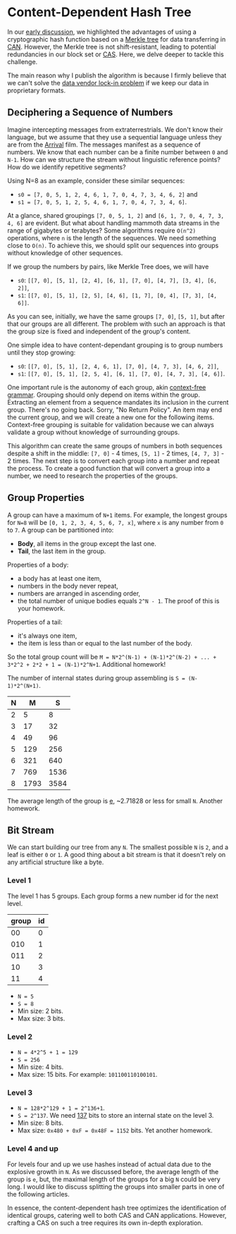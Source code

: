 # Content-Dependent Hash Tree

In our [early discussion](some-aspects-of-merkle-tree.md), we highlighted the advantages of using a cryptographic hash function based on a [Merkle tree](https://en.wikipedia.org/wiki/Merkle_tree) for data transferring in [CAN](https://en.wikipedia.org/wiki/Content-addressable_network). However, the Merkle tree is not shift-resistant, leading to potential redundancies in our block set or [CAS](https://en.wikipedia.org/wiki/Content-addressable_storage). Here, we delve deeper to tackle this challenge.

The main reason why I publish the algorithm is because I firmly believe that we can't solve the [data vendor lock-in problem](data-vendor-lock-in.md) if we keep our data in proprietary formats. 

## Deciphering a Sequence of Numbers

Imagine intercepting messages from extraterrestrials. We don't know their language, but we assume that they use a sequential language unless they are from the [Arrival](https://en.wikipedia.org/wiki/Arrival_(film)) film. The messages manifest as a sequence of numbers. We know that each number can be a finite number between `0` and `N-1`. How can we structure the stream without linguistic reference points? How do we identify repetitive segments?

Using N=8 as an example, consider these similar sequences:
- `s0 = [7, 0, 5, 1, 2, 4, 6, 1, 7, 0, 4, 7, 3, 4, 6, 2]` and
- `s1 = [7, 0, 5, 1, 2, 5, 4, 6, 1, 7, 0, 4, 7, 3, 4, 6]`.

At a glance, shared groupings `[7, 0, 5, 1, 2]` and `[6, 1, 7, 0, 4, 7, 3, 4, 6]` are evident. But what about handling mammoth data streams in the range of gigabytes or terabytes? Some algorithms require `O(n^2)` operations, where `n` is the length of the sequences. We need something close to `O(n)`. To achieve this, we should split our sequences into groups without knowledge of other sequences.

If we group the numbers by pairs, like Merkle Tree does, we will have
- `s0`: `[[7, 0], [5, 1], [2, 4], [6, 1], [7, 0], [4, 7], [3, 4], [6, 2]]`,
- `s1`: `[[7, 0], [5, 1], [2, 5], [4, 6], [1, 7], [0, 4], [7, 3], [4, 6]]`.

As you can see, initially, we have the same groups `[7, 0]`, `[5, 1]`, but after that our groups are all different. The problem with such an approach is that the group size is fixed and independent of the group's content.

One simple idea to have content-dependant grouping is to group numbers until they stop growing:
- `s0`: `[[7, 0], [5, 1], [2, 4, 6, 1], [7, 0], [4, 7, 3], [4, 6, 2]]`,
- `s1`: `[[7, 0], [5, 1], [2, 5, 4], [6, 1], [7, 0], [4, 7, 3], [4, 6]]`.

One important rule is the autonomy of each group, akin [context-free grammar](https://en.wikipedia.org/wiki/Context-free_grammar). Grouping should only depend on items within the group. Extracting an element from a sequence mandates its inclusion in the current group. There's no going back. Sorry, "No Return Policy". An item may end the current group, and we will create a new one for the following items. Context-free grouping is suitable for validation because we can always validate a group without knowledge of surrounding groups.

This algorithm can create the same groups of numbers in both sequences despite a shift in the middle: `[7, 0]` - 4 times, `[5, 1]` - 2 times, `[4, 7, 3]` - 2 times. The next step is to convert each group into a number and repeat the process. To create a good function that will convert a group into a number, we need to research the properties of the groups.

## Group Properties

A group can have a maximum of `N+1` items. For example, the longest groups for `N=8` will be `[0, 1, 2, 3, 4, 5, 6, 7, x]`, where `x` is any number from `0` to `7`.
A group can be partitioned into:
- **Body**, all items in the group except the last one.
- **Tail**, the last item in the group.

Properties of a body:
- a body has at least one item,
- numbers in the body never repeat,
- numbers are arranged in ascending order,
- the total number of unique bodies equals `2^N - 1`. The proof of this is your homework.

Properties of a tail:
- it's always one item,
- the item is less than or equal to the last number of the body.

So the total group count will be `M = N*2^(N-1) + (N-1)*2^(N-2) + ... + 3*2^2 + 2*2 + 1 = (N-1)*2^N+1`. Additional homework!

The number of internal states during group assembling is `S = (N-1)*2^(N+1)`.

|N  |   M|   S|
|---|----|----|
|2  |5   |8   |
|3  |17  |32  |
|4  |49  |96  |
|5  |129 |256 |
|6  |321 |640 |
|7  |769 |1536|
|8  |1793|3584|

The average length of the group is [e](https://en.wikipedia.org/wiki/E_(mathematical_constant)), ~2.71828 or less for small `N`. Another homework.

## Bit Stream

We can start building our tree from any `N`. The smallest possible `N` is `2`, and a leaf is either `0` or `1`. A good thing about a bit stream is that it doesn't rely on any artificial structure like a byte.

### Level 1

The level 1 has 5 groups. Each group forms a new number id for the next level.

|group|id|
|-----|--|
|00   | 0|
|010  | 1|
|011  | 2|
|10   | 3|
|11   | 4|

- `N = 5`
- `S = 8`
- Min size: 2 bits.
- Max size: 3 bits.

### Level 2

- `N = 4*2^5 + 1 = 129`
- `S = 256`
- Min size: 4 bits.
- Max size: 15 bits. For example: `101100110100101`.

### Level 3

- `N = 128*2^129 + 1 = 2^136+1`.
- `S = 2^137`. We need [137](https://en.wikipedia.org/wiki/137_(number)) bits to store an internal state on the level 3.
- Min size: 8 bits.
- Max size: `0x480 + 0xF = 0x48F = 1152` bits. Yet another homework.

### Level 4 and up

For levels four and up we use hashes instead of actual data due to the explosive growth in `N`. As we discussed before, the average length of the group is `e`, but, the maximal length of the groups for a big `N` could be very long. I would like to discuss splitting the groups into smaller parts in one of the following articles. 

In essence, the content-dependent hash tree optimizes the identification of identical groups, catering well to both CAS and CAN applications. However, crafting a CAS on such a tree requires its own in-depth exploration.
